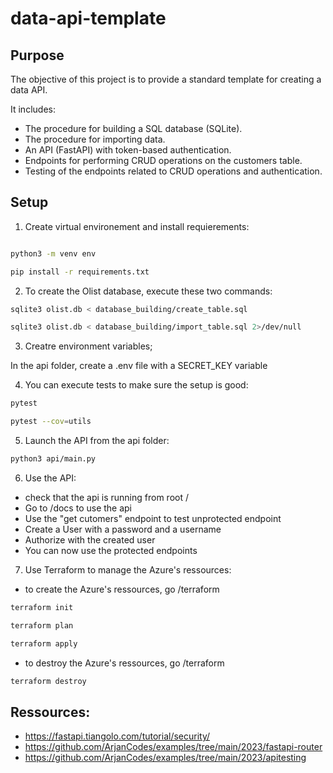 # data-api-template

## Purpose

The objective of this project is to provide a standard template for creating a data API. 


It includes:

- The procedure for building a SQL database (SQLite).
- The procedure for importing data.
- An API (FastAPI) with token-based authentication.
- Endpoints for performing CRUD operations on the customers table.
- Testing of the endpoints related to CRUD operations and authentication.

## Setup

1. Create virtual environement and install requierements:


```bash

python3 -m venv env

pip install -r requirements.txt

```

2. To create the Olist database, execute these two commands:

```bash
sqlite3 olist.db < database_building/create_table.sql

sqlite3 olist.db < database_building/import_table.sql 2>/dev/null
```

3. Creatre environment variables;

In the api folder, create a .env file with a SECRET_KEY variable

4. You can execute tests to make sure the setup is good:

```bash
pytest

pytest --cov=utils
```

5. Launch the API from the api folder:

```bash
python3 api/main.py
```

6. Use the API:

- check that the api is running from root /
- Go to /docs to use the api
- Use the "get cutomers" endpoint to test unprotected endpoint
- Create a User with a password and a username
- Authorize with the created user
- You can now use the protected endpoints

7. Use Terraform to manage the Azure's ressources:

- to create the Azure's ressources, go /terraform
```bash
terraform init

terraform plan

terraform apply
```
- to destroy the Azure's ressources, go /terraform
```bash
terraform destroy
```

## Ressources:

- https://fastapi.tiangolo.com/tutorial/security/
- https://github.com/ArjanCodes/examples/tree/main/2023/fastapi-router
- https://github.com/ArjanCodes/examples/tree/main/2023/apitesting
